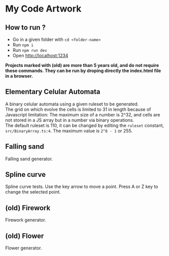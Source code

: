 # My Code Artwork

## How to run ?

* Go in a given folder with `cd <folder-name>`
* Run `npm i`
* Run `npm run dev`
* Open [http://localhost:1234](http://localhost:1234)

**Projects marked with (old) are more than 5 years old, and do not require these commands. They can be run by droping directly the index.html file in a browser.**

## Elementary Celular Automata

A binary celular automata using a given ruleset to be generated. <br />
The grid on which evolve the cells is limited to 31 in length because of Javascript limitation: The maximum size of a number is 2^32, and cells are not stored in a JS array but in a number via binary operations. <br />
The default ruleset is 110, it can be changed by editing the `ruleset` constant, `src/BinaryArray.ts:4`. The maximum value is `2^8 - 1` or 255.

## Falling sand

Falling sand generator.

## Spline curve

Spline curve tests. Use the key arrow to move a point. Press A or Z key to change the selected point.

## (old) Firework

Firework generator.

## (old) Flower

Flower generator.